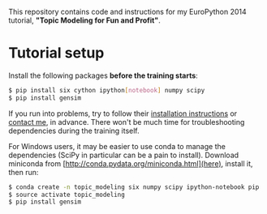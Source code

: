 This repository contains code and instructions for my EuroPython 2014 tutorial, **"Topic Modeling for Fun and Profit"**.

Tutorial setup
==============

Install the following packages **before the training starts**:

```bash
$ pip install six cython ipython[notebook] numpy scipy
$ pip install gensim
```

If you run into problems, try to follow their [installation instructions](http://www.scipy.org/install.html) or [contact me](mailto:me@radimrehurek.com), in advance. There won't be much time for troubleshooting dependencies during the training itself.

For Windows users, it may be easier to use conda to manage the dependencies (SciPy in particular can be a pain to install). Download miniconda from [http://conda.pydata.org/miniconda.html](here), install it, then run:

```bash
$ conda create -n topic_modeling six numpy scipy ipython-notebook pip
$ source activate topic_modeling
$ pip install gensim
```

